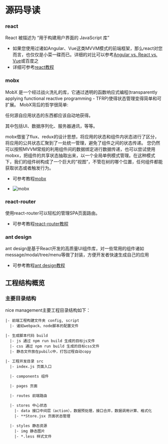 # 源码导读
### react
React 被描述为 “用于构建用户界面的 JavaScript 库”

- 如果您使用过诸如Angular、Vue这类MVVM模式的前端框架，那么react对您而言，也仅仅是小菜一碟而已。详细的对比可以参考[Angular vs. React vs. Vue](https://medium.com/unicorn-supplies/angular-vs-react-vs-vue-a-2017-comparison-c5c52d620176)或百度之
- 详细可参考[react教程](https://react.docschina.org/)

### mobx
MobX 是一个经过战火洗礼的库，它通过透明的函数响应式编程(transparently applying functional reactive programming - TFRP)使得状态管理变得简单和可扩展。
MobX背后的哲学很简单:

任何源自应用状态的东西都应该自动地获得。

其中包括UI、数据序列化、服务器通讯，等等。

mobx借鉴了flux、redux的设计思想，将应用的状态和组件内状态进行了区分，将应用的公共状态汇聚到了一处统一管理，避免了组件之间的状态传递。
您仍然可以按照MVVM常规的利用组件间的数据绑定进行数据传递，也可以尝试使用mobxx，把组件的共享状态抽取出来，以一个全局单例模式管理。在这种模式下，我们的组件树构成了一个巨大的“视图”，不管在树的哪个位置，任何组件都能获取状态或者触发行为。

- 可参考教程[mobx](https://cn.mobx.js.org/)

- ![mobx](https://cn.mobx.js.org/flow.png)

### react-router
使用react-router可以轻松的管理SPA页面路由。
- 可参考教程[react-router教程](https://react-guide.github.io/react-router-cn/)

### ant design
ant design是基于React开发的高质量UI组件库，对一些常用的组件诸如message/modal/tree/menu等做了封装，方便开发者快速生成自己的应用
- 可参考教程[ant design教程](https://ant.design/docs/)

## 工程结构概览
### 主要目录结构
nice management主要工程目录结构如下：
``` shell
|- 前端工程构建文件夹 config, script
  |- 诸如webpack、node脚本的配置文件

|- 生成脚本代码 build
  |- js 通过 npm run build 生成的目标js文件
  |- css 通过 npm run build 生成的目标css文件
  |- 静态文件放在pubilc中，打包过程自动copy

|- 工程开发目录 src
  |- index.js 页面入口

  |- components 组件
  
  |- pages 页面

  |- routes 前端路由

  |- stores 中心状态
    |- data 接口中间层（action），数据预处理，接口合并，数据调用计算、格式化
    |- **Store.jsx 页面状态管理
  
  |- styles 静态资源
    |- img 静态图片
    |- *.less 样式文件
```